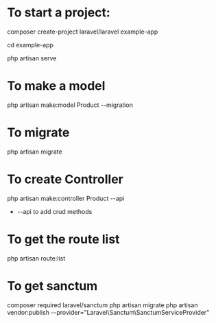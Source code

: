 # To start a project:
composer create-project laravel/laravel example-app

cd example-app

php artisan serve

# To make a model
php artisan make:model Product --migration

# To migrate
php artisan migrate

# To create Controller
php artisan make:controller Product --api 
- --api to add crud methods

# To get the route list
php artisan route:list

# To get sanctum
composer required laravel/sanctum
php artisan migrate
php artisan vendor:publish --provider="Laravel\Sanctum\SanctumServiceProvider"